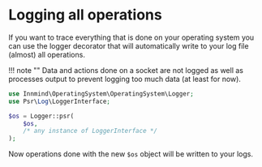 # Logging all operations

If you want to trace everything that is done on your operating system you can use the logger decorator that will automatically write to your log file (almost) all operations.

!!! note ""
    Data and actions done on a socket are not logged as well as processes output to prevent logging too much data (at least for now).

```php
use Innmind\OperatingSystem\OperatingSystem\Logger;
use Psr\Log\LoggerInterface;

$os = Logger::psr(
    $os,
    /* any instance of LoggerInterface */
);
```

Now operations done with the new `$os` object will be written to your logs.

